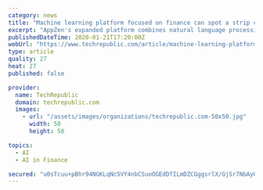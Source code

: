 ```yaml
---
category: news
title: "Machine learning platform focused on finance can spot a strip club alias a mile away"
excerpt: "AppZen's expanded platform combines natural language processing, computer vision, and a data augmentation engine to give the machine the ability to build context around all financial information ... and expenses to make sure companies are not paying for goods and services that fall outside company policies. Kale said the process is the ..."
publishedDateTime: 2020-01-21T17:20:00Z
webUrl: "https://www.techrepublic.com/article/machine-learning-platform-focused-on-finance-can-spot-a-strip-club-alias-a-mile-away/"
type: article
quality: 27
heat: 27
published: false

provider:
  name: TechRepublic
  domain: techrepublic.com
  images:
    - url: "/assets/images/organizations/techrepublic.com-50x50.jpg"
      width: 50
      height: 50

topics:
  - AI
  - AI in Finance

secured: "u0sTcuu+pBhr94NGKLqNc5VY4nbCSuoOGEdDfILmDZCGggsrlX/GjSr7NbAyO3q5e0ezqSEU29W1hSflC+PwBkMrYWuX8h0ccqmgYXBqEh2CRREJ2hnagKa6pC2EGWaY97EB7H2s/kdrfGWUMH+IorCITC0FTGdS+3l0r8j9VZayVVPPN2CVu8tyz54OSS/ayCtkArJdjKgsbDmggPzIOzXLjOCTOWylQCqfxA8QV/zWb+4xRhK7JJYSWZRhMK9yo+NLbl7HMZ2Gf10v42cxyJ5qfdgBvxWbGxpgKp+PjXpjWr4XWBSB1oQBEOOMwTp3kk77oLA1P8ztHbJzVbcxkH03Koqu0kqrscWYbSTSPYkSSudgT8dkPgWpE+LUDDYhl9bT80W3qWLe2pFpWW5qawEfp3Mc8pPvTWoWi3dSuxsxYmdknjqmWbO2Lf7nMg7DB1+w84QhuMYtGDUwkPcnvBT7zkrrvX/hNjXeJ0bsbgg=;mZkcuvlKRiEOonox8SviQw=="
---
```


